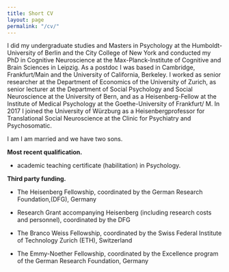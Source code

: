 ```yaml
---
title: Short CV
layout: page
permalink: "/cv/"
---
```



I did my undergraduate studies and Masters in Psychology at the Humboldt-University of Berlin and the City College of New York and conducted my PhD in Cognitive Neuroscience at the Max-Planck-Institute of Cognitive and Brain Sciences in Leipzig. As a postdoc I was based in Cambridge, Frankfurt/Main and the University of California, Berkeley. I worked as senior researcher at the Department of Economics of the University of Zurich, as senior lecturer at the Department of Social Psychology and Social Neuroscience at the University of Bern, and as a Heisenberg-Fellow at the Institute of Medical Psychology at the Goethe-University of Frankfurt/ M. In 2017 I joined the University of Würzburg as a Heisenbergprofessor for Translational Social Neuroscience at the Clinic for Psychiatry and Psychosomatic.

I am I am married and we have two sons.

**Most recent qualification.**

* academic teaching certificate (habilitation) in Psychology.

**Third party funding.**

* The Heisenberg Fellowship, coordinated by the German Research Foundation,(DFG), Germany

* Research Grant accompanying Heisenberg (including research costs and personnel), coordinated by the DFG

* The Branco Weiss Fellowship, coordinated by the Swiss Federal Institute of Technology Zurich (ETH), Switzerland

* The Emmy-Noether Fellowship, coordinated by the Excellence program of the German Research Foundation, Germany